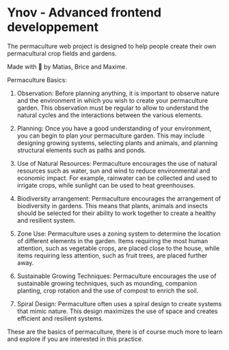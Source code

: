 # Ynov - Advanced frontend developpement

The permaculture web project is designed to help people create their own permacultural crop fields and gardens.

Made with 🍓 by Matias, Brice and Maxime.

Permaculture Basics:

1. Observation: Before planning anything, it is important to observe nature and the environment in which you wish to create your permaculture garden. This observation must be regular to allow to understand the natural cycles and the interactions between the various elements.

2. Planning: Once you have a good understanding of your environment, you can begin to plan your permaculture garden. This may include designing growing systems, selecting plants and animals, and planning structural elements such as paths and ponds.

3. Use of Natural Resources: Permaculture encourages the use of natural resources such as water, sun and wind to reduce environmental and economic impact. For example, rainwater can be collected and used to irrigate crops, while sunlight can be used to heat greenhouses.

4. Biodiversity arrangement: Permaculture encourages the arrangement of biodiversity in gardens. This means that plants, animals and insects should be selected for their ability to work together to create a healthy and resilient system.

5. Zone Use: Permaculture uses a zoning system to determine the location of different elements in the garden. Items requiring the most human attention, such as vegetable crops, are placed close to the house, while items requiring less attention, such as fruit trees, are placed further away.

6. Sustainable Growing Techniques: Permaculture encourages the use of sustainable growing techniques, such as mounding, companion planting, crop rotation and the use of compost to enrich the soil.

7. Spiral Design: Permaculture often uses a spiral design to create systems that mimic nature. This design maximizes the use of space and creates efficient and resilient systems.

These are the basics of permaculture, there is of course much more to learn and explore if you are interested in this practice.
